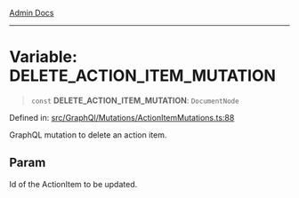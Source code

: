 [Admin Docs](/)

***

# Variable: DELETE\_ACTION\_ITEM\_MUTATION

> `const` **DELETE\_ACTION\_ITEM\_MUTATION**: `DocumentNode`

Defined in: [src/GraphQl/Mutations/ActionItemMutations.ts:88](https://github.com/gautam-divyanshu/talawa-admin/blob/7e5a95aa37ca1c5b95489b6b18ea8cf85fb3559b/src/GraphQl/Mutations/ActionItemMutations.ts#L88)

GraphQL mutation to delete an action item.

## Param

Id of the ActionItem to be updated.
